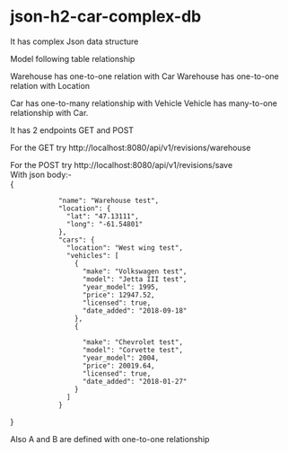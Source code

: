 # json-h2-car-complex-db

It has complex Json data structure  

Model following table relationship 

Warehouse has one-to-one relation with Car
Warehouse has one-to-one relation with Location

Car has one-to-many relationship with Vehicle 
Vehicle has many-to-one relationship with Car.

It has 2 endpoints  GET and POST

For the GET try
http://localhost:8080/api/v1/revisions/warehouse

For the POST try
http://localhost:8080/api/v1/revisions/save   
With json body:-   
{

                "name": "Warehouse test",
                "location": {
                  "lat": "47.13111",
                  "long": "-61.54801"
                },
                "cars": {
                  "location": "West wing test",
                  "vehicles": [
                    {
                      "make": "Volkswagen test",
                      "model": "Jetta III test",
                      "year_model": 1995,
                      "price": 12947.52,
                      "licensed": true,
                      "date_added": "2018-09-18"
                    },
                    {

                      "make": "Chevrolet test",
                      "model": "Corvette test",
                      "year_model": 2004,
                      "price": 20019.64,
                      "licensed": true,
                      "date_added": "2018-01-27"
                    }
                  ]
                }
}  

Also A and B are defined  with one-to-one relationship
